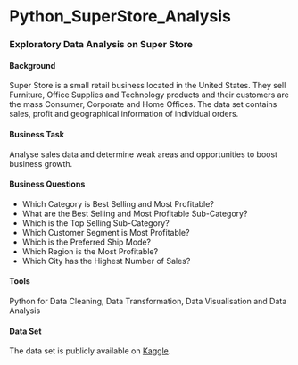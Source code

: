 # Python_SuperStore_Analysis
### Exploratory Data Analysis on Super Store

[](https://www.istockphoto.com/photo/empty-aisles-at-a-supermarket-gm1556119299-526820226?utm_campaign=srp_photos_bottom&utm_content=https%3A%2F%2Funsplash.com%2Fs%2Fphotos%2Fsupermarket&utm_medium=affiliate&utm_source=unsplash&utm_term=supermarket%3A%3Aaffiliate-collections%3Aa)


#### Background
Super Store is a small retail business located in the United States. They sell Furniture, Office Supplies and Technology products and their customers are the mass Consumer, Corporate and Home Offices. The data set contains sales, profit and geographical information of individual orders.

#### Business Task
Analyse sales data and determine weak areas and opportunities to boost business growth.

#### Business Questions
- Which Category is Best Selling and Most Profitable?
- What are the Best Selling and Most Profitable Sub-Category?
- Which is the Top Selling Sub-Category?
- Which Customer Segment is Most Profitable?
- Which is the Preferred Ship Mode?
- Which Region is the Most Profitable?
- Which City has the Highest Number of Sales?

#### Tools
Python for Data Cleaning, Data Transformation, Data Visualisation and Data Analysis

#### Data Set
The data set is publicly available on [Kaggle](https://www.kaggle.com/akashkothare/tsf-datasets).


